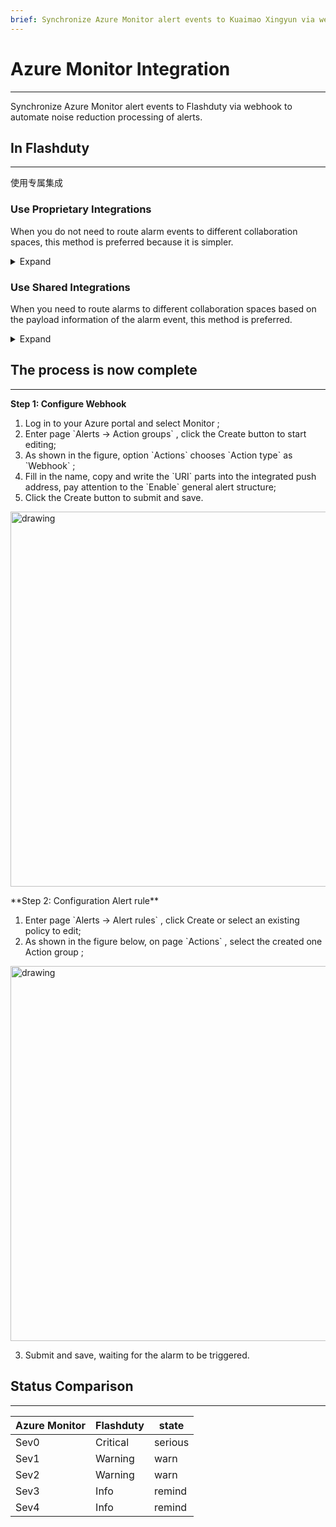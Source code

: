 ```yaml
---
brief: Synchronize Azure Monitor alert events to Kuaimao Xingyun via webhook to automate noise reduction processing of alerts
---
```


# Azure Monitor Integration

---

Synchronize Azure Monitor alert events to Flashduty via webhook to automate noise reduction processing of alerts.

## In Flashduty
---
使用专属集成

### Use Proprietary Integrations

When you do not need to route alarm events to different collaboration spaces, this method is preferred because it is simpler.

<details><summary>Expand</summary><ol><li><p> Enter the Flashduty console, select **the collaboration space** , and enter the details page of a certain space</p></li><li><p> Select **Integration Data** tab and click **Add an Integration** to enter the Add Integration page.</p></li><li><p> Select **Azure Monitor** Integrate, click **Save** , and generate the card.</p></li><li><p> Click on the generated card to view **the push address** , copy it for later use, and complete.</p></li></ol></details>

### Use Shared Integrations

When you need to route alarms to different collaboration spaces based on the payload information of the alarm event, this method is preferred.

<details><summary>Expand</summary><ol><li> Enter the Flashduty console, select **Integration Center = > event** , and enter the integration selection page.</li><li> Select **Azure Monitor** integration:</li></ol><ul><li> **Integration Name** : Define a name for the current integration.</li></ul><ol start="3"><li> After clicking **Save** , copy the newly generated **push address** of the current page for later use.</li><li> Click **Create Route** to configure routing rules for the integration. You can match different alarms to different collaboration spaces based on conditions, or you can directly set the default collaboration space as a fallback, and then adjust it as needed.</li><li> Finish.</li></ol></details>


## The process is now complete
---
**Step 1: Configure Webhook**

<div id="!"><ol><li>Log in to your Azure portal and select Monitor ;</li><li> Enter page `Alerts -> Action groups` , click the Create button to start editing;</li><li> As shown in the figure, option `Actions` chooses `Action type` as `Webhook` ;</li><li> Fill in the name, copy and write the `URI` parts into the integrated push address, pay attention to the `Enable` general alert structure;</li><li> Click the Create button to submit and save.</li></ol><img alt="drawing" width="600" src="https://fcdoc.github.io/img/4gzLFt9GChD5e3f_GYsfB0c4VwgFWvEtl4oBrNyvKzs.avif"><p> **Step 2: Configuration Alert rule**</p><ol><li> Enter page `Alerts -> Alert rules` , click Create or select an existing policy to edit;</li><li> As shown in the figure below, on page `Actions` , select the created one Action group ;</li></ol><img alt="drawing" width="600" src="https://fcdoc.github.io/img/b-vF-yP22lZacuG_Q9t4J7xx0uPFYqYcILv3Fc3vI3k.avif"><ol start="3"><li> Submit and save, waiting for the alarm to be triggered.</li></ol></div>

## Status Comparison
---
<div class="md-block">

| Azure Monitor  |  Flashduty  | state |
| ------------ | -------- | ---- |
| Sev0     | Critical | serious |
| Sev1     | Warning  | warn |
| Sev2     | Warning  | warn |
| Sev3     | Info     | remind |
| Sev4     | Info     | remind |

</div>